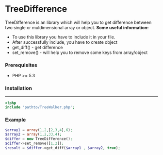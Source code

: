 # TreeDifference

TreeDifference is an library which will help you to get difference between two single or muldimensional array or object.
**Some useful information:**

- To use this library you have to include it in your file.
- After successfully include, you have to create object
- get_diff() - get difference
- set_remove() - will help you to remove some keys from array/object

### Prerequisites
<ul>
  <li><p>PHP >= 5.3</p></li>
</ul>

### Installation
<hr/>

```php
<?php
include 'pathto/TreeWalker.php';
```

### Example
```php
$array1 = array(1,2,[2,3,4],6);
$array2 = array(1,2,33,4);
$differ = new TreeDifference();
$differ->set_remove([1,2]);
$result = $differ->get_diff($array1 , $array2, true);
```
